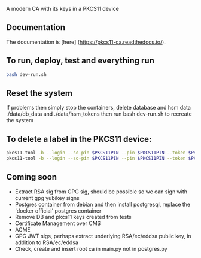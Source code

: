 A modern CA with its keys in a PKCS11 device

## Documentation
The documentation is [here] (https://pkcs11-ca.readthedocs.io/).

## To run, deploy, test and everything run
``` bash
bash dev-run.sh
```

## Reset the system
If problems then simply stop the containers, delete database and hsm data ./data/db_data and ./data/hsm_tokens then run bash dev-run.sh to recreate the system

## To delete a label in the PKCS11 device:
``` bash
pkcs11-tool -b --login --so-pin $PKCS11PIN --pin $PKCS11PIN --token $PKCS11_TOKEN --module $PKCS11_MODULE --label my_label_here -y privkey
pkcs11-tool -b --login --so-pin $PKCS11PIN --pin $PKCS11PIN --token $PKCS11_TOKEN --module $PKCS11_MODULE --label my_label_here -y pubkey
```

## Coming soon
* Extract RSA sig from GPG sig, should be possible so we can sign with current gpg yubikey signs
* Postgres container from debian and then install postgresql, replace the 'docker official' postgres container
* Remove DB and pkcs11 keys created from tests
* Certificate Management over CMS
* ACME
* GPG JWT sigs, perhaps extract underlying RSA/ec/eddsa public key, in addition to RSA/ec/eddsa
* Check, create and insert root ca in main.py not in postgres.py
